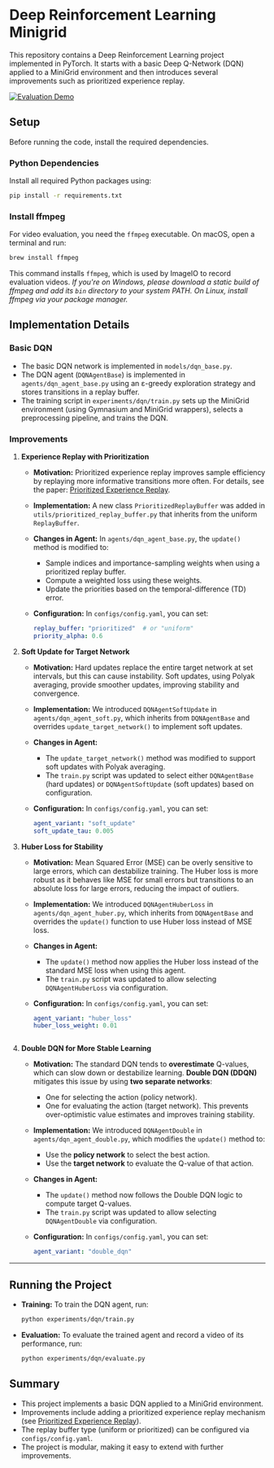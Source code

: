 # Deep Reinforcement Learning Minigrid

This repository contains a Deep Reinforcement Learning project implemented in PyTorch. It starts with a basic Deep Q-Network (DQN) applied to a MiniGrid environment and then introduces several improvements such as prioritized experience replay.

[![Evaluation Demo](https://i.sstatic.net/Vp2cE.png)](videos/evaluation.mp4)

## Setup

Before running the code, install the required dependencies.

### Python Dependencies

Install all required Python packages using:

```bash
pip install -r requirements.txt
```

### Install ffmpeg

For video evaluation, you need the `ffmpeg` executable. On macOS, open a terminal and run:

```bash
brew install ffmpeg
```

This command installs `ffmpeg`, which is used by ImageIO to record evaluation videos.
_If you're on Windows, please download a static build of ffmpeg and add its `bin` directory to your system PATH. On Linux, install ffmpeg via your package manager._

## Implementation Details

### Basic DQN

- The basic DQN network is implemented in `models/dqn_base.py`.
- The DQN agent (`DQNAgentBase`) is implemented in `agents/dqn_agent_base.py` using an ε-greedy exploration strategy and stores transitions in a replay buffer.
- The training script in `experiments/dqn/train.py` sets up the MiniGrid environment (using Gymnasium and MiniGrid wrappers), selects a preprocessing pipeline, and trains the DQN.

### Improvements

1. **Experience Replay with Prioritization**
   - **Motivation:**
     Prioritized experience replay improves sample efficiency by replaying more informative transitions more often.
     For details, see the paper: [Prioritized Experience Replay](https://arxiv.org/abs/1511.05952).

   - **Implementation:**
     A new class `PrioritizedReplayBuffer` was added in `utils/prioritized_replay_buffer.py` that inherits from the uniform `ReplayBuffer`.

   - **Changes in Agent:**
     In `agents/dqn_agent_base.py`, the `update()` method is modified to:
       - Sample indices and importance-sampling weights when using a prioritized replay buffer.
       - Compute a weighted loss using these weights.
       - Update the priorities based on the temporal-difference (TD) error.

   - **Configuration:**
     In `configs/config.yaml`, you can set:

     ```yaml
     replay_buffer: "prioritized"  # or "uniform"
     priority_alpha: 0.6
     ```

2. **Soft Update for Target Network**

   - **Motivation:**
     Hard updates replace the entire target network at set intervals, but this can cause instability.
     Soft updates, using Polyak averaging, provide smoother updates, improving stability and convergence.

   - **Implementation:**
     We introduced `DQNAgentSoftUpdate` in `agents/dqn_agent_soft.py`, which inherits from `DQNAgentBase` and overrides `update_target_network()` to implement soft updates.

   - **Changes in Agent:**
     - The `update_target_network()` method was modified to support soft updates with Polyak averaging.
     - The `train.py` script was updated to select either `DQNAgentBase` (hard updates) or `DQNAgentSoftUpdate` (soft updates) based on configuration.

   - **Configuration:**
     In `configs/config.yaml`, you can set:

     ```yaml
     agent_variant: "soft_update"
     soft_update_tau: 0.005
     ```

3. **Huber Loss for Stability**
   - **Motivation:**
     Mean Squared Error (MSE) can be overly sensitive to large errors, which can destabilize training. The Huber loss is more robust as it behaves like MSE for small errors but transitions to an absolute loss for large errors, reducing the impact of outliers.

   - **Implementation:**
     We introduced `DQNAgentHuberLoss` in `agents/dqn_agent_huber.py`, which inherits from `DQNAgentBase` and overrides the `update()` function to use Huber loss instead of MSE loss.

   - **Changes in Agent:**
     - The `update()` method now applies the Huber loss instead of the standard MSE loss when using this agent.
     - The `train.py` script was updated to allow selecting `DQNAgentHuberLoss` via configuration.

   - **Configuration:**
     In `configs/config.yaml`, you can set:

     ```yaml
     agent_variant: "huber_loss"
     huber_loss_weight: 0.01
    ```

4. **Double DQN for More Stable Learning**

   - **Motivation:**
     The standard DQN tends to **overestimate** Q-values, which can slow down or destabilize learning. **Double DQN (DDQN)** mitigates this issue by using **two separate networks**:
     - One for selecting the action (policy network).
     - One for evaluating the action (target network).
     This prevents over-optimistic value estimates and improves training stability.

   - **Implementation:**
     We introduced `DQNAgentDouble` in `agents/dqn_agent_double.py`, which modifies the `update()` method to:
     - Use the **policy network** to select the best action.
     - Use the **target network** to evaluate the Q-value of that action.

   - **Changes in Agent:**
     - The `update()` method now follows the Double DQN logic to compute target Q-values.
     - The `train.py` script was updated to allow selecting `DQNAgentDouble` via configuration.

   - **Configuration:**
     In `configs/config.yaml`, you can set:

     ```yaml
     agent_variant: "double_dqn"
     ```
---

## Running the Project

- **Training:**
  To train the DQN agent, run:

  ```bash
  python experiments/dqn/train.py
  ```
- **Evaluation:**
  To evaluate the trained agent and record a video of its performance, run:

  ```bash
  python experiments/dqn/evaluate.py
  ```

## Summary

- This project implements a basic DQN applied to a MiniGrid environment.
- Improvements include adding a prioritized experience replay mechanism (see [Prioritized Experience Replay](https://arxiv.org/abs/1511.05952)).
- The replay buffer type (uniform or prioritized) can be configured via `configs/config.yaml`.
- The project is modular, making it easy to extend with further improvements.

